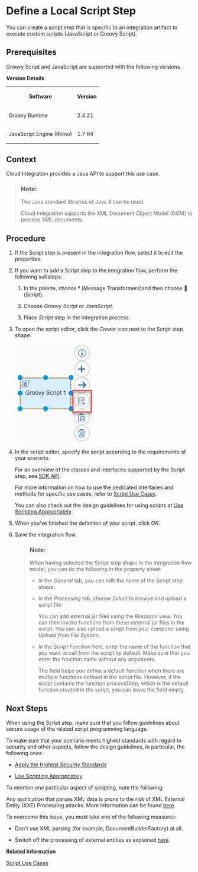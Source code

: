 <!-- loio03b32eb2c5c249f0a59bcd27c44d1e4e -->

<link rel="stylesheet" type="text/css" href="../css/sap-icons.css"/>

# Define a Local Script Step

You can create a script step that is specific to an integration artifact to execute custom scripts \(JavaScript or Groovy Script\).



<a name="loio03b32eb2c5c249f0a59bcd27c44d1e4e__prereq_ulb_qjf_2jb"/>

## Prerequisites

Groovy Script and JavaScript are supported with the following versions.

**Version Details**


<table>
<tr>
<th valign="top">

Software

</th>
<th valign="top">

Version

</th>
</tr>
<tr>
<td valign="top">

Groovy Runtime

</td>
<td valign="top">

2.4.21

</td>
</tr>
<tr>
<td valign="top">

JavaScript Engine \(Rhino\)

</td>
<td valign="top">

1.7 R4

</td>
</tr>
</table>



## Context

Cloud Integration provides a Java API to support this use case.

> ### Note:  
> The Java standard libraries of Java 8 can be used.
> 
> Cloud Integration supports the XML Document Object Model \(DOM\) to process XML documents.



## Procedure

1.  If the Script step is present in the integration flow, select it to edit the properties.

2.  If you want to add a Script step to the integration flow, perform the following substeps:

    1.  In the palette, choose <span class="SAP-icons-V5"></span> \(Message Transformers\)and then choose <span class="SAP-icons-V5"></span> \(Script\).

    2.  Choose *Groovy Script* or *JavaScript*.

    3.  Place *Script* step in the integration process.


3.  To open the script editor, click the *Create* icon next to the Script step shape.

    ![](images/Script_Step_Create_dd8d09c.png)

4.  In the script editor, specify the script according to the requirements of your scenario.

    For an overview of the classes and interfaces supported by the Script step, see [SDK API](sdk-api-c5c7933.md).

    For more information on how to use the dedicated interfaces and methods for specific use cases, refer to [Script Use Cases](script-use-cases-148851b.md).

    You can also check out the design guidelines for using scripts at [Use Scripting Appropriately](use-scripting-appropriately-d4dc13c.md).

5.  When you've finished the definition of your script, click *OK*.

6.  Save the integration flow.

    > ### Note:  
    > When having selected the Script step shape in the integration flow model, you can do the following in the property sheet:
    > 
    > -   In the *General* tab, you can edit the name of the Script step shape.
    > 
    > -   In the *Processing* tab, choose *Select* to browse and upload a script file.
    > 
    >     You can add external jar files using the *Resource* view. You can then invoke functions from these external jar files in the script. You can also upload a script from your computer using *Upload from File System*.
    > 
    > -   In the *Script Function* field, enter the name of the function that you want to call from the script by default. Make sure that you enter the function name without any arguments.
    > 
    >     The field helps you define a default function when there are multiple functions defined in the script file. However, if the script contains the function *processData*, which is the default function created in the script, you can leave the field empty.




<a name="loio03b32eb2c5c249f0a59bcd27c44d1e4e__postreq_drj_gs4_p4b"/>

## Next Steps

When using the Script step, make sure that you follow guidelines about secure usage of the related script programming language.

To make sure that your scenario meets highest standards with regard to security and other aspects, follow the design guidelines, in particular, the following ones:

-   [Apply the Highest Security Standards](apply-the-highest-security-standards-201fd43.md)

-   [Use Scripting Appropriately](use-scripting-appropriately-d4dc13c.md)


To mention one particular aspect of scripting, note the following:

Any application that parses XML data is prone to the risk of XML External Entity \(XXE\) Processing attacks. More information can be found [here](https://owasp.org/www-community/vulnerabilities/XML_External_Entity_(XXE)_Processing).

To overcome this issue, you must take one of the following measures:

-   Don't use XML parsing \(for example, DocumentBuilderFactory\) at all.

-   Switch off the processing of external entities as explained [here](https://cheatsheetseries.owasp.org/cheatsheets/XML_External_Entity_Prevention_Cheat_Sheet.html).


**Related Information**  


[Script Use Cases](script-use-cases-148851b.md "")

